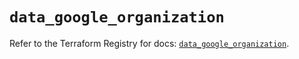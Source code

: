 # `data_google_organization`

Refer to the Terraform Registry for docs: [`data_google_organization`](https://registry.terraform.io/providers/hashicorp/google-beta/6.42.0/docs/data-sources/google_organization).
